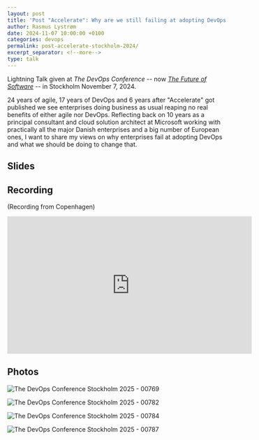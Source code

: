```yaml
---
layout: post
title: 'Post "Accelerate": Why are we still failing at adopting DevOps in the Enterprise?'
author: Rasmus Lystrøm
date: 2024-11-07 10:00:00 +0100
categories: devops
permalink: post-accelerate-stockholm-2024/
excerpt_separator: <!--more-->
type: talk
---
```


Lightning Talk given at *The DevOps Conference* -- now [*The Future of Software*](https://www.thefutureofsoftware.com/) -- in Stockholm November 7, 2024.

24 years of agile, 17 years of DevOps and 6 years after "Accelerate" got published we see enterprises doing business as usual reaping no real benefits of either agile nor DevOps. Reflecting back on 10 years as a principal consultant and cloud solution architect at Microsoft working with practically all the major Danish enterprises and a big number of European ones, I want to share my views on why enterprises fail at adopting DevOps and what we should be doing to change that.

<!--more-->

## Slides

<script defer class="speakerdeck-embed" data-id="698bc8bca89f490d8a1840466eb372f0" data-ratio="1.7777777777777777" src="//speakerdeck.com/assets/embed.js"></script>

## Recording

(Recording from Copenhagen)

<iframe width="560" height="315" src="https://www.youtube.com/embed/dOdTKpYUOAQ?si=xJsGO0OQh7Fknzcc" title="YouTube video player" frameborder="0" allow="accelerometer; autoplay; clipboard-write; encrypted-media; gyroscope; picture-in-picture; web-share" referrerpolicy="strict-origin-when-cross-origin" allowfullscreen></iframe>

## Photos

![The DevOps Conference Stockholm 2025 - 00769](/assets/the-devops-conference-stockholm-2024-00769.jpg "The DevOps Conference Stockholm 2025 - 00769")

![The DevOps Conference Stockholm 2025 - 00782](/assets/the-devops-conference-stockholm-2024-00782.jpg "The DevOps Conference Stockholm 2025 - 00782")

![The DevOps Conference Stockholm 2025 - 00784](/assets/the-devops-conference-stockholm-2024-00784.jpg "The DevOps Conference Stockholm 2025 - 00784")

![The DevOps Conference Stockholm 2025 - 00787](/assets/the-devops-conference-stockholm-2024-00787.jpg "The DevOps Conference Stockholm 2025 - 00787")
